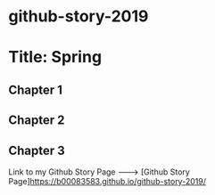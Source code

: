 # github-story-2019

# Title: Spring

## Chapter 1

## Chapter 2 

## Chapter 3


Link to my Github Story Page ---> [Github Story Page]https://b00083583.github.io/github-story-2019/
